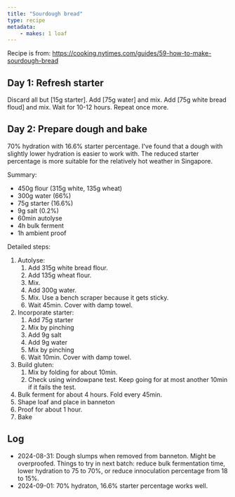 ```yaml
---
title: "Sourdough bread"
type: recipe
metadata:
    - makes: 1 loaf
---
```


Recipe is from: https://cooking.nytimes.com/guides/59-how-to-make-sourdough-bread

## Day 1: Refresh starter

Discard all but [15g starter]. Add [75g water] and mix. Add [75g white bread floud] and mix. Wait for 10-12 hours. Repeat once more.

## Day 2: Prepare dough and bake

70% hydration with 16.6% starter percentage. I've found that a dough with slightly lower hydration is easier to work with. The reduced starter percentage is more suitable for the relatively hot weather in Singapore.

Summary:

- 450g flour (315g white, 135g wheat)
- 300g water (66%)
- 75g starter (16.6%)
- 9g salt (0.2%)
- 60min autolyse
- 4h bulk ferment
- 1h ambient proof

Detailed steps:

1. Autolyse:
    1. Add 315g white bread flour.
    2. Add 135g wheat flour.
    3. Mix.
    4. Add 300g water.
    5. Mix. Use a bench scraper because it gets sticky.
    6. Wait 45min. Cover with damp towel.
2. Incorporate starter:
    1. Add 75g starter
    2. Mix by pinching
    3. Add 9g salt
    4. Add 9g water
    5. Mix by pinching
    6. Wait 10min. Cover with damp towel.
3. Build gluten:
    1. Mix by folding for about 10min.
    2. Check using windowpane test. Keep going for at most another 10min if it fails the test.
4. Bulk ferment for about 4 hours. Fold every 45min.
5. Shape loaf and place in banneton
6. Proof for about 1 hour.
7. Bake

## Log

- 2024-08-31: Dough slumps when removed from banneton. Might be overproofed. Things to try in next batch: reduce bulk fermentation time, lower hydration to 75 to 70%, or reduce innoculation percentage from 18 to 15%.
- 2024-09-01: 70% hydraton, 16.6% starter percentage works well.
